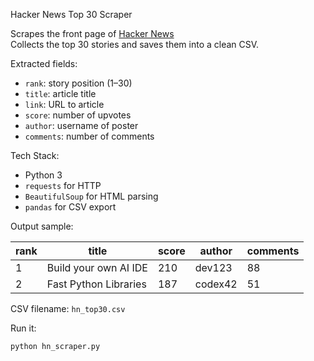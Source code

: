 Hacker News Top 30 Scraper

Scrapes the front page of [Hacker News](https://news.ycombinator.com)  
Collects the top 30 stories and saves them into a clean CSV.

Extracted fields:
- `rank`: story position (1–30)
- `title`: article title
- `link`: URL to article
- `score`: number of upvotes
- `author`: username of poster
- `comments`: number of comments

Tech Stack:
- Python 3
- `requests` for HTTP
- `BeautifulSoup` for HTML parsing
- `pandas` for CSV export

Output sample:

| rank | title                 | score | author  | comments |
|------|-----------------------|-------|---------|----------|
| 1    | Build your own AI IDE | 210   | dev123  | 88       |
| 2    | Fast Python Libraries | 187   | codex42 | 51       |

CSV filename: `hn_top30.csv`

Run it:
```bash
python hn_scraper.py
